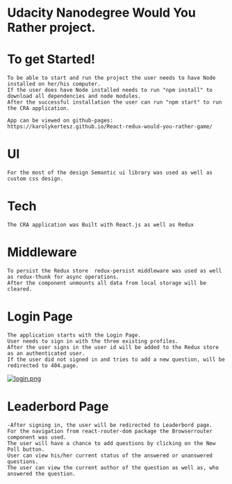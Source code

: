 # Udacity Nanodegree Would You Rather project.

# To get Started!

```
To be able to start and run the project the user needs to have Node installed on her/his computer.
If the user does have Node installed needs to run "npm install" to download all dependencies and node modules.
After the successful installation the user can run "npm start" to run the CRA application.

App can be viewed on github-pages:
https://karolykertesz.github.io/React-redux-would-you-rather-game/
```
# UI

```
For the most of the design Semantic ui library was used as well as custom css design.
```
# Tech

```
The CRA application was Built with React.js as well as Redux
```
# Middleware

```
To persist the Redux store  redux-persist middleware was used as well as redux-thunk for async operations.
After the component unmounts all data from local storage will be cleared.
```
# Login Page

```
The application starts with the Login Page.
User needs to sign in with the three existing profiles.
After the user signs in the user id will be added to the Redux store as an authenticated user.
If the user did not signed in and tries to add a new question, will be redirected to 404.page.
```

[![login.png](https://i.postimg.cc/sfJYyqVL/login.png)](https://postimg.cc/HjVc9S80)




# Leaderbord Page

```
-After signing in, the user will be redirected to Leaderbord page.
For the navigation from react-router-dom package the Browserrouter component was used.
The user will have a chance to add questions by clicking on the New Poll button.
User can view his/her current status of the answered or unanswered questions.
The user can view the current author of the question as well as, who answered the question.
```



